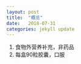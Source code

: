```yaml
---
layout: post
title:  "概览"
date:   2018-07-31
categories: jekyll update
---
```

  1. 食物外营养补充，非药品
  2. 每盒90粒胶囊，口服
